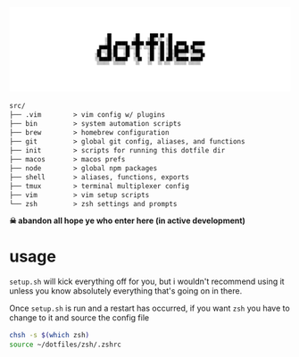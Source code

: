 ![dotfiles banner](banner.png)

```
src/
├── .vim        > vim config w/ plugins
├── bin         > system automation scripts
├── brew        > homebrew configuration
├── git         > global git config, aliases, and functions
├── init        > scripts for running this dotfile dir
├── macos       > macos prefs
├── node        > global npm packages
├── shell       > aliases, functions, exports
├── tmux        > terminal multiplexer config
├── vim         > vim setup scripts
└── zsh         > zsh settings and prompts
```

**☠ abandon all hope ye who enter here (in active development)**

# usage

`setup.sh` will kick everything off for you, but i wouldn't recommend using it unless you know absolutely everything that's going on in there.

Once `setup.sh` is run and a restart has occurred, if you want `zsh` you have to change to it and source the config file

```bash
chsh -s $(which zsh)
source ~/dotfiles/zsh/.zshrc
```
